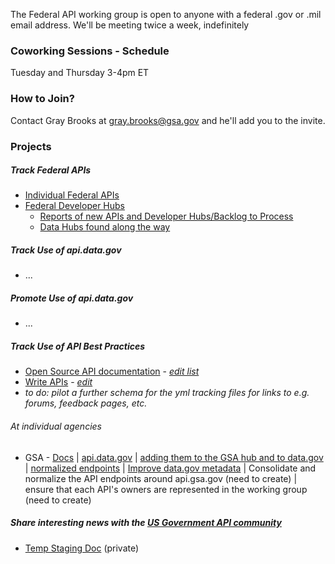 
The Federal API working group is open to anyone with a federal .gov or .mil email address.  We'll be meeting twice a week, indefinitely

### Coworking Sessions - Schedule 

Tuesday and Thursday 3-4pm ET

### How to Join? 

Contact Gray Brooks at gray.brooks@gsa.gov and he'll add you to the invite.  

### Projects 

##### Track Federal APIs 

* [Individual Federal APIs](https://github.com/18F/API-All-the-X/blob/18f-pages/_data/individual_apis.yml)
* [Federal Developer Hubs](https://github.com/18F/API-All-the-X/blob/18f-pages/_data/developer_hubs.yml)
  * [Reports of new APIs and Developer Hubs/Backlog to Process](https://github.com/GSA/slash-developer-pages/issues?q=is%3Aopen+sort%3Acreated-desc)
  * [Data Hubs found along the way](https://github.com/GSA/slash-developer-pages/blob/master/loose-slash-data-pages.md)

##### Track Use of api.data.gov 

* ...

##### Promote Use of api.data.gov 

* ...

##### Track Use of API Best Practices 

* [Open Source API documentation](https://api-all-the-x.18f.gov/pages/open_source_documentation/) - _[edit list](https://github.com/18F/API-All-the-X/edit/18f-pages/pages/open_source_documentation.md)_
* [Write APIs](https://api-all-the-x.18f.gov/pages/write_apis-notes/) - _[edit](https://github.com/18F/API-All-the-X/edit/18f-pages/pages/write_apis-notes.md)_
* _to do: pilot a further schema for the yml tracking files for links to e.g. forums, feedback pages, etc._ 

###### At individual agencies

* GSA - [Docs](https://github.com/GSA/api-standards/issues/33) | [api.data.gov](https://github.com/GSA/api-standards/issues/34) | [adding them to the GSA hub and to data.gov](https://github.com/GSA/api-standards/issues/35) | [normalized endpoints](https://github.com/GSA/api-standards/blob/master/api-design/README.md) | [Improve data.gov metadata](https://github.com/GSA/api-standards/issues/37) | Consolidate and normalize the API endpoints around api.gsa.gov (need to create)  |  ensure that each API's owners are represented in the working group  (need to create)

##### Share interesting news with the [US Government API community](https://groups.google.com/forum/?nomobile=true#!forum/us-government-apis)

* [Temp Staging Doc](https://docs.google.com/document/d/1Jmw00m-xi2shi8o5eXdq4zryV1EzN1BsZlrJo5bqfGE/edit) (private)
